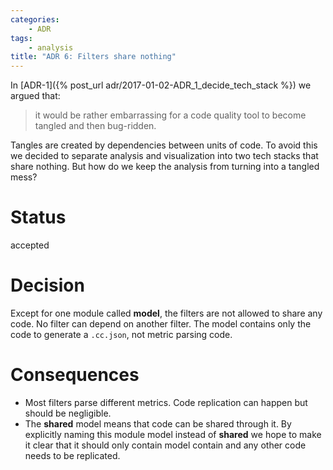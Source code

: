```yaml
---
categories:
    - ADR
tags:
    - analysis
title: "ADR 6: Filters share nothing"
---
```


In [ADR-1]({% post_url adr/2017-01-02-ADR_1_decide_tech_stack %}) we argued that:

> it would be rather embarrassing for a code quality tool to become tangled and then bug-ridden.

Tangles are created by dependencies between units of code.
To avoid this we decided to separate analysis and visualization into two tech stacks that share nothing.
But how do we keep the analysis from turning into a tangled mess?

# Status

accepted

# Decision

Except for one module called **model**, the filters are not allowed to share any code. No filter can depend on another filter.
The model contains only the code to generate a `.cc.json`, not metric parsing code.

# Consequences

-   Most filters parse different metrics. Code replication can happen but should be negligible.
-   The **shared** model means that code can be shared through it. By explicitly naming this module model instead of **shared** we hope to make it clear that it should only contain model contain and any other code needs to be replicated.
